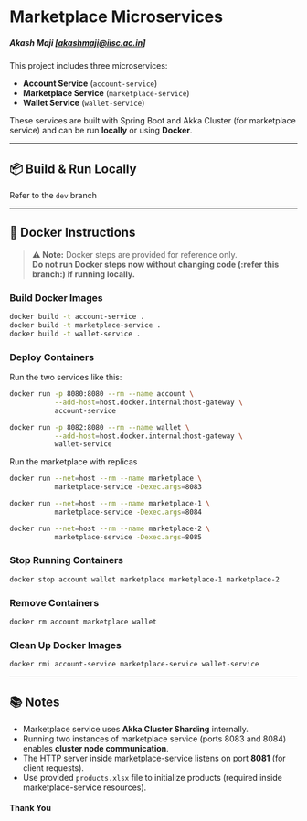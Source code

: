 # Marketplace Microservices

##### Akash Maji [akashmaji@iisc.ac.in] 
This project includes three microservices:
- **Account Service** (`account-service`)
- **Marketplace Service** (`marketplace-service`)
- **Wallet Service** (`wallet-service`)

These services are built with Spring Boot and Akka Cluster (for marketplace service) and can be run **locally** or using **Docker**.

---

## 📦 Build & Run Locally

Refer to the `dev` branch

---

## 🐳 Docker Instructions

> **⚠️ Note:** Docker steps are provided for reference only.  
> **Do not run Docker steps now without changing code (:refer this branch:) if running locally.**

### Build Docker Images

```bash
docker build -t account-service .
docker build -t marketplace-service .
docker build -t wallet-service .
```

### Deploy Containers
Run the two services like this:
```bash
docker run -p 8080:8080 --rm --name account \
           --add-host=host.docker.internal:host-gateway \
           account-service

docker run -p 8082:8080 --rm --name wallet \
           --add-host=host.docker.internal:host-gateway \
           wallet-service
```
Run the marketplace with replicas
```bash
docker run --net=host --rm --name marketplace \
           marketplace-service -Dexec.args=8083

docker run --net=host --rm --name marketplace-1 \
           marketplace-service -Dexec.args=8084

docker run --net=host --rm --name marketplace-2 \
           marketplace-service -Dexec.args=8085

```

### Stop Running Containers
```bash
docker stop account wallet marketplace marketplace-1 marketplace-2
```

### Remove Containers
```bash
docker rm account marketplace wallet
```

### Clean Up Docker Images
```bash
docker rmi account-service marketplace-service wallet-service
```

---

## 📚 Notes
- Marketplace service uses **Akka Cluster Sharding** internally.
- Running two instances of marketplace service (ports 8083 and 8084) enables **cluster node communication**.
- The HTTP server inside marketplace-service listens on port **8081** (for client requests).
- Use provided `products.xlsx` file to initialize products (required inside marketplace-service resources).

#### Thank You

